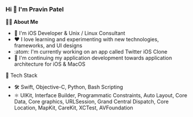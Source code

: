 ### Hi 👋 I'm Pravin Patel

:man_technologist: **About Me**

* 🧓   I'm iOS Developer & Unix / Linux Consultant 
* :heart:   I love learning and experimenting with new technologies, frameworks, and UI designs
* :atom:   I'm currently working on an app called Twitter iOS Clone
* 🍎   I'm continuing my application development towards application architecture for iOS & MacOS

🧰 Tech Stack
* 🛠️   Swift, Objective-C, Python, Bash Scripting
* ⚛️   UIKit, Interface Builder, Programmatic Constraints, Auto Layout, Core Data, Core graphics, URLSession, Grand Central Dispatch, Core Location, MapKit, CareKit, XCTest, AVFoundation



